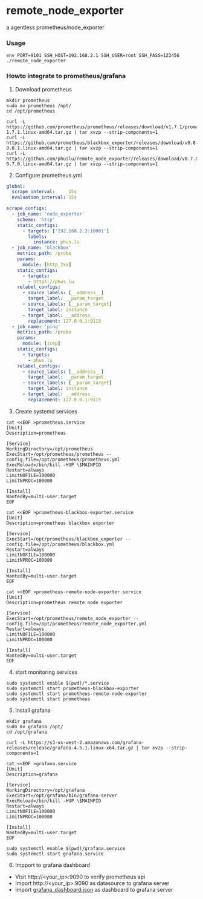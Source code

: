# remote_node_exporter
a agentless prometheus/node_exporter

### Usage

    env PORT=9101 SSH_HOST=192.168.2.1 SSH_USER=root SSH_PASS=123456 ./remote_node_exporter
### Howto integrate to prometheus/grafana
1. Download prometheus
```
mkdir prometheus
sudo mv prometheus /opt/
cd /opt/prometheus

curl -L https://github.com/prometheus/prometheus/releases/download/v1.7.1/prometheus-1.7.1.linux-amd64.tar.gz | tar xvzp --strip-components=1
curl -L https://github.com/prometheus/blackbox_exporter/releases/download/v0.8.1/blackbox_exporter-0.8.1.linux-amd64.tar.gz | tar xvzp --strip-components=1
curl -L https://github.com/phuslu/remote_node_exporter/releases/download/v0.7.0/remote_node_exporter-0.7.0.linux-amd64.tar.gz | tar xvzp --strip-components=1

```
2. Configure prometheus.yml
```yaml
global:
  scrape_interval:     15s
  evaluation_interval: 15s

scrape_configs:
  - job_name: 'node_exporter'
    scheme: 'http'
    static_configs:
      - targets: ['192.168.2.2:10001']
        labels:
          instance: phus.lu
  - job_name: 'blackbox'
    metrics_path: /probe
    params:
      module: [http_2xx]
    static_configs:
      - targets:
        - https://phus.lu
    relabel_configs:
      - source_labels: [__address__]
        target_label: __param_target
      - source_labels: [__param_target]
        target_label: instance
      - target_label: __address__
        replacement: 127.0.0.1:9115
  - job_name: 'ping'
    metrics_path: /probe
    params:
      module: [icmp]
    static_configs:
      - targets:
        - phus.lu
    relabel_configs:
      - source_labels: [__address__]
        target_label: __param_target
      - source_labels: [__param_target]
        target_label: instance
      - target_label: __address__
        replacement: 127.0.0.1:9115
```
3. Create systemd services
```
cat <<EOF >prometheus.service
[Unit]
Description=prometheus

[Service]
WorkingDirectory=/opt/prometheus
ExecStart=/opt/prometheus/prometheus --config.file=/opt/prometheus/prometheus.yml
ExecReload=/bin/kill -HUP \$MAINPID
Restart=always
LimitNOFILE=100000
LimitNPROC=100000

[Install]
WantedBy=multi-user.target
EOF

cat <<EOF >prometheus-blackbox-exporter.service
[Unit]
Description=prometheus blackbox exporter

[Service]
ExecStart=/opt/prometheus/blackbox_exporter --config.file=/opt/prometheus/blackbox.yml
Restart=always
LimitNOFILE=100000
LimitNPROC=100000

[Install]
WantedBy=multi-user.target
EOF

cat <<EOF >prometheus-remote-node-exporter.service
[Unit]
Description=prometheus remote node exporter

[Service]
ExecStart=/opt/prometheus/remote_node_exporter --config.file=/opt/prometheus/remote_node_exporter.yml
Restart=always
LimitNOFILE=100000
LimitNPROC=100000

[Install]
WantedBy=multi-user.target
EOF

```
4. start monitoring services
```
sudo systemctl enable $(pwd)/*.service
sudo systemctl start prometheus-blackbox-exporter
sudo systemctl start prometheus-remote-node-exporter
sudo systemctl start prometheus
```
5. Install grafana
```
mkdir grafana
sudo mv grafana /opt/
cd /opt/grafana

curl -L https://s3-us-west-2.amazonaws.com/grafana-releases/release/grafana-4.5.1.linux-x64.tar.gz | tar xvzp --strip-components=1

cat <<EOF >grafana.service
[Unit]
Description=grafana

[Service]
WorkingDirectory=/opt/grafana
ExecStart=/opt/grafana/bin/grafana-server
ExecReload=/bin/kill -HUP \$MAINPID
Restart=always
LimitNOFILE=100000
LimitNPROC=100000

[Install]
WantedBy=multi-user.target
EOF

sudo systemctl enable $(pwd)/grafana.service
sudo systemctl start grafana.service

```
6. Impport to grafana dashboard
  - Visit http://<your_ip>:9090 to verify prometheus api
  - Import http://<your_ip>:9090 as datasource to grafana server
  - Import [grafana_dashboard.json](https://raw.githubusercontent.com/phuslu/remote_node_exporter/master/grafana_dashboard.json) as dashboard to grafana server

